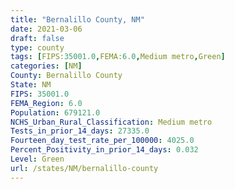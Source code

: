 ```yaml
---
title: "Bernalillo County, NM"
date: 2021-03-06
draft: false
type: county
tags: [FIPS:35001.0,FEMA:6.0,Medium metro,Green]
categories: [NM]
County: Bernalillo County
State: NM
FIPS: 35001.0
FEMA_Region: 6.0
Population: 679121.0
NCHS_Urban_Rural_Classification: Medium metro
Tests_in_prior_14_days: 27335.0
Fourteen_day_test_rate_per_100000: 4025.0
Percent_Positivity_in_prior_14_days: 0.032
Level: Green
url: /states/NM/bernalillo-county
---
```




